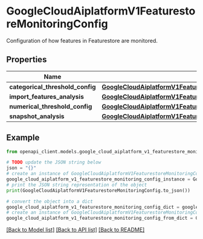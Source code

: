 # GoogleCloudAiplatformV1FeaturestoreMonitoringConfig

Configuration of how features in Featurestore are monitored.

## Properties

Name | Type | Description | Notes
------------ | ------------- | ------------- | -------------
**categorical_threshold_config** | [**GoogleCloudAiplatformV1FeaturestoreMonitoringConfigThresholdConfig**](GoogleCloudAiplatformV1FeaturestoreMonitoringConfigThresholdConfig.md) |  | [optional] 
**import_features_analysis** | [**GoogleCloudAiplatformV1FeaturestoreMonitoringConfigImportFeaturesAnalysis**](GoogleCloudAiplatformV1FeaturestoreMonitoringConfigImportFeaturesAnalysis.md) |  | [optional] 
**numerical_threshold_config** | [**GoogleCloudAiplatformV1FeaturestoreMonitoringConfigThresholdConfig**](GoogleCloudAiplatformV1FeaturestoreMonitoringConfigThresholdConfig.md) |  | [optional] 
**snapshot_analysis** | [**GoogleCloudAiplatformV1FeaturestoreMonitoringConfigSnapshotAnalysis**](GoogleCloudAiplatformV1FeaturestoreMonitoringConfigSnapshotAnalysis.md) |  | [optional] 

## Example

```python
from openapi_client.models.google_cloud_aiplatform_v1_featurestore_monitoring_config import GoogleCloudAiplatformV1FeaturestoreMonitoringConfig

# TODO update the JSON string below
json = "{}"
# create an instance of GoogleCloudAiplatformV1FeaturestoreMonitoringConfig from a JSON string
google_cloud_aiplatform_v1_featurestore_monitoring_config_instance = GoogleCloudAiplatformV1FeaturestoreMonitoringConfig.from_json(json)
# print the JSON string representation of the object
print(GoogleCloudAiplatformV1FeaturestoreMonitoringConfig.to_json())

# convert the object into a dict
google_cloud_aiplatform_v1_featurestore_monitoring_config_dict = google_cloud_aiplatform_v1_featurestore_monitoring_config_instance.to_dict()
# create an instance of GoogleCloudAiplatformV1FeaturestoreMonitoringConfig from a dict
google_cloud_aiplatform_v1_featurestore_monitoring_config_from_dict = GoogleCloudAiplatformV1FeaturestoreMonitoringConfig.from_dict(google_cloud_aiplatform_v1_featurestore_monitoring_config_dict)
```
[[Back to Model list]](../README.md#documentation-for-models) [[Back to API list]](../README.md#documentation-for-api-endpoints) [[Back to README]](../README.md)


